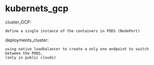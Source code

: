 # kubernets_gcp

cluster_GCP:

```
define a single instance of the containers in PODS (NodePort)
```

deployments_cluster:
```
using native loadbalancer to create a only one endpoint to switch between the PODS, 
(only in public clouds)  
```